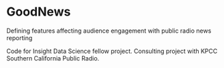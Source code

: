 # GoodNews
Defining features affecting audience engagement with public radio news reporting

Code for Insight Data Science fellow project.  Consulting project with KPCC Southern California Public Radio.

